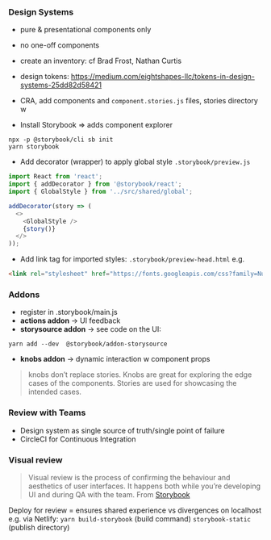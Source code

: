 
### Design Systems
- pure & presentational components only
- no one-off components
- create an inventory: cf Brad Frost, Nathan Curtis
- design tokens: https://medium.com/eightshapes-llc/tokens-in-design-systems-25dd82d58421

- CRA, add components and `component.stories.js` files, stories directory w
- Install Storybook => adds component explorer
```
npx -p @storybook/cli sb init
yarn storybook
```

- Add decorator (wrapper) to apply global style
`.storybook/preview.js`
```javascript
import React from 'react';
import { addDecorator } from '@storybook/react';
import { GlobalStyle } from '../src/shared/global';

addDecorator(story => (
  <>
    <GlobalStyle />
    {story()}
  </>
));
```

- Add link tag for imported styles:
`.storybook/preview-head.html`
e.g.
```html
<link rel="stylesheet" href="https://fonts.googleapis.com/css?family=Nunito+Sans:400,700,800,900">
```

### Addons
- register in .storybook/main.js
- **actions addon** -> UI feedback
- **storysource addon** -> see code on the UI:
```
yarn add --dev  @storybook/addon-storysource
```

- **knobs addon** -> dynamic interaction w component props
>knobs don’t replace stories. Knobs are great for exploring the edge cases of the components. Stories are used for showcasing the intended cases.


### Review with Teams
- Design system as single source of truth/single point of failure
- CircleCI for Continuous Integration
### Visual review
>Visual review is the process of confirming the behaviour and aesthetics of user interfaces. It happens both while you’re developing UI and during QA with the team.
From [Storybook](https://www.learnstorybook.com/design-systems-for-developers/react/en/review/)

Deploy for review = ensures shared experience vs divergences on localhost
e.g. via Netlify:
`yarn build-storybook` (build command)
`storybook-static` (publish directory)
